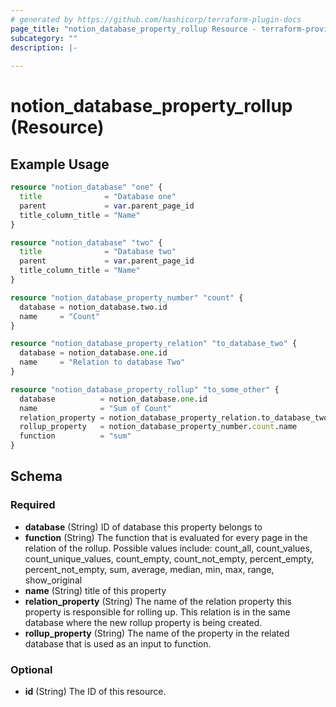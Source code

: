 ```yaml
---
# generated by https://github.com/hashicorp/terraform-plugin-docs
page_title: "notion_database_property_rollup Resource - terraform-provider-notion"
subcategory: ""
description: |-
  
---
```


# notion_database_property_rollup (Resource)



## Example Usage

```terraform
resource "notion_database" "one" {
  title              = "Database one"
  parent             = var.parent_page_id
  title_column_title = "Name"
}

resource "notion_database" "two" {
  title              = "Database two"
  parent             = var.parent_page_id
  title_column_title = "Name"
}

resource "notion_database_property_number" "count" {
  database = notion_database.two.id
  name     = "Count"
}

resource "notion_database_property_relation" "to_database_two" {
  database = notion_database.one.id
  name     = "Relation to database Two"
}

resource "notion_database_property_rollup" "to_some_other" {
  database          = notion_database.one.id
  name              = "Sum of Count"
  relation_property = notion_database_property_relation.to_database_two.name
  rollup_property   = notion_database_property_number.count.name
  function          = "sum"
}
```

<!-- schema generated by tfplugindocs -->
## Schema

### Required

- **database** (String) ID of database this property belongs to
- **function** (String) The function that is evaluated for every page in the relation of the rollup.
Possible values include: count_all, count_values, count_unique_values, count_empty, count_not_empty, percent_empty, percent_not_empty, sum, average, median, min, max, range, show_original
- **name** (String) title of this property
- **relation_property** (String) The name of the relation property this property is responsible for rolling up. This relation is in the same database where the new rollup property is being created.
- **rollup_property** (String) The name of the property in the related database that is used as an input to function.

### Optional

- **id** (String) The ID of this resource.



